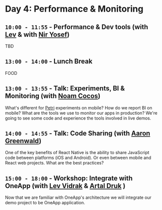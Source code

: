 # Day 4: Performance & Monitoring


## `10:00 - 11:55` - Performance & Dev tools (with [Lev](mailto:levv@wix.com) & with [Nir Yosef](mailto:niryo@wix.com ))
TBD


## `13:00 - 14:00` - Lunch Break
FOOD

## `13:00 - 13:55` - Talk: Experiments, BI & Monitoring (with [Noam Cocos](mailto:noamc@wix.com))
What's different for [Petri](https://github.com/wix/petri) experiments on mobile? How do we report BI on mobile? What are the tools we use to monitor our apps in production? We're going to see some code and experience the tools involved in live demos.


## `14:00 - 14:55` - Talk: Code Sharing (with [Aaron Greenwald](mailto:aarong@wix.com))
One of the key benefits of React Native is the ability to share JavaScript code between platforms (iOS and Android). Or even between mobile and React web projects. What are the best practices?


## `15:00 - 18:00` - Workshop: Integrate with OneApp (with [Lev Vidrak](mailto:levv@wix.com) & [Artal Druk](mailto:artald@wix.com) )
Now that we are familiar with OneApp's architecture we will integrate our demo project to be OneApp application.




